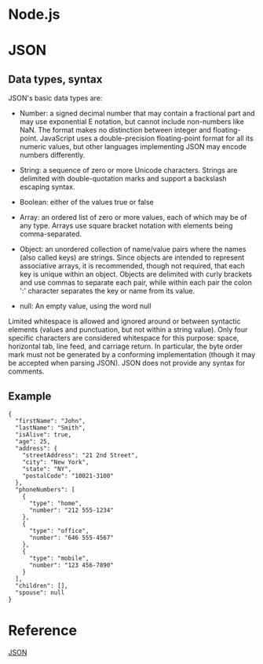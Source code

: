 

# Node.js


# JSON

## Data types, syntax

JSON's basic data types are:

* Number: a signed decimal number that may contain a fractional part and may use exponential E notation, but cannot include non-numbers like NaN. The format makes no distinction between integer and floating-point. JavaScript uses a double-precision floating-point format for all its numeric values, but other languages implementing JSON may encode numbers differently.

* String: a sequence of zero or more Unicode characters. Strings are delimited with double-quotation marks and support a backslash escaping syntax.

* Boolean: either of the values true or false

* Array: an ordered list of zero or more values, each of which may be of any type. Arrays use square bracket notation with elements being comma-separated.

* Object: an unordered collection of name/value pairs where the names (also called keys) are strings. Since objects are intended to represent associative arrays, it is recommended, though not required, that each key is unique within an object. Objects are delimited with curly brackets and use commas to separate each pair, while within each pair the colon ':' character separates the key or name from its value.

* null: An empty value, using the word null

Limited whitespace is allowed and ignored around or between syntactic elements (values and punctuation, but not within a string value). Only four specific characters are considered whitespace for this purpose: space, horizontal tab, line feed, and carriage return. In particular, the byte order mark must not be generated by a conforming implementation (though it may be accepted when parsing JSON). JSON does not provide any syntax for comments.


## Example


	{
	  "firstName": "John",
	  "lastName": "Smith",
	  "isAlive": true,
	  "age": 25,
	  "address": {
	    "streetAddress": "21 2nd Street",
	    "city": "New York",
	    "state": "NY",
	    "postalCode": "10021-3100"
	  },
	  "phoneNumbers": [
	    {
	      "type": "home",
	      "number": "212 555-1234"
	    },
	    {
	      "type": "office",
	      "number": "646 555-4567"
	    },
	    {
	      "type": "mobile",
	      "number": "123 456-7890"
	    }
	  ],
	  "children": [],
	  "spouse": null
	}





# Reference

[JSON](https://en.wikipedia.org/wiki/JSON)
